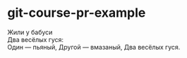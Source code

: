 # git-course-pr-example

Жили у бабуси  
Два весёлых гуся:  
Один — пьяный,
Другой — вмазаный,
Два весёлых гуся.  
